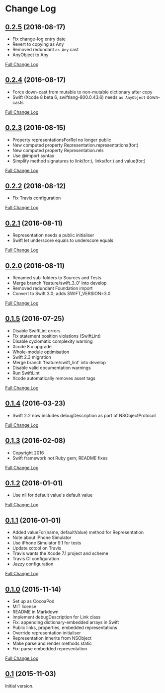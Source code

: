 # Change Log

## [0.2.5](https://github.com/royratcliffe/hypertextapplicationlanguage/tree/0.2.5) (2016-08-17)

- Fix change-log entry date
- Revert to copying as Any
- Removed redundant `as Any` cast
- AnyObject to Any

[Full Change Log](https://github.com/royratcliffe/hypertextapplicationlanguage/compare/0.2.4...0.2.5)

## [0.2.4](https://github.com/royratcliffe/hypertextapplicationlanguage/tree/0.2.4) (2016-08-17)

- Force down-cast from mutable to non-mutable dictionary after copy
- Swift (Xcode 8 beta 6, swiftlang-800.0.43.6) needs `as AnyObject` down-casts

[Full Change Log](https://github.com/royratcliffe/hypertextapplicationlanguage/compare/0.2.3...0.2.4)

## [0.2.3](https://github.com/royratcliffe/hypertextapplicationlanguage/tree/0.2.3) (2016-08-15)

- Property representationsForRel no longer public
- New computed property Representation.representations(for:)
- New computed property Representation.rels
- Use @import syntax
- Simplify method signatures to link(for:), links(for:) and value(for:)

[Full Change Log](https://github.com/royratcliffe/hypertextapplicationlanguage/compare/0.2.2...0.2.3)

## [0.2.2](https://github.com/royratcliffe/hypertextapplicationlanguage/tree/0.2.2) (2016-08-12)

- Fix Travis configuration

[Full Change Log](https://github.com/royratcliffe/hypertextapplicationlanguage/compare/0.2.1...0.2.2)

## [0.2.1](https://github.com/royratcliffe/hypertextapplicationlanguage/tree/0.2.1) (2016-08-11)

- Representation needs a public initialiser
- Swift let underscore equals to underscore equals

[Full Change Log](https://github.com/royratcliffe/hypertextapplicationlanguage/compare/0.2.0...0.2.1)

## [0.2.0](https://github.com/royratcliffe/hypertextapplicationlanguage/tree/0.2.0) (2016-08-11)

- Renamed sub-folders to Sources and Tests
- Merge branch 'feature/swift_3_0' into develop
- Removed redundant Foundation import
- Convert to Swift 3.0; adds SWIFT_VERSION=3.0

[Full Change Log](https://github.com/royratcliffe/hypertextapplicationlanguage/compare/0.1.5...0.2.0)

## [0.1.5](https://github.com/royratcliffe/hypertextapplicationlanguage/tree/0.1.5) (2016-07-25)

- Disable SwiftLint errors
- Fix statement position violations (SwiftLint)
- Disable cyclomatic complexity warning
- Xcode 8.x upgrade
- Whole-module optimisation
- Swift 2.3 migration
- Merge branch 'feature/swift_lint' into develop
- Disable valid documentation warnings
- Run SwiftLint
- Xcode automatically removes asset tags

[Full Change Log](https://github.com/royratcliffe/hypertextapplicationlanguage/compare/0.1.4...0.1.5)

## [0.1.4](https://github.com/royratcliffe/hypertextapplicationlanguage/tree/0.1.4) (2016-03-23)

- Swift 2.2 now includes debugDescription as part of NSObjectProtocol

[Full Change Log](https://github.com/royratcliffe/hypertextapplicationlanguage/compare/0.1.3...0.1.4)

## [0.1.3](https://github.com/royratcliffe/hypertextapplicationlanguage/tree/0.1.3) (2016-02-08)

- Copyright 2016
- Swift framework not Ruby gem; README fixes

[Full Change Log](https://github.com/royratcliffe/hypertextapplicationlanguage/compare/0.1.2...0.1.3)

## [0.1.2](https://github.com/royratcliffe/hypertextapplicationlanguage/tree/0.1.2) (2016-01-01)

- Use nil for default value's default value

[Full Change Log](https://github.com/royratcliffe/hypertextapplicationlanguage/compare/0.1.1...0.1.2)

## [0.1.1](https://github.com/royratcliffe/hypertextapplicationlanguage/tree/0.1.1) (2016-01-01)

- Added valueFor(name, defaultValue) method for Representation
- Note about iPhone Simulator
- Use iPhone Simulator 9.1 for tests
- Update xctool on Travis
- Travis wants the Xcode 7.1 project and scheme
- Travis CI configuration
- Jazzy configuration

[Full Change Log](https://github.com/royratcliffe/hypertextapplicationlanguage/compare/0.1.0...0.1.1)

## [0.1.0](https://github.com/royratcliffe/hypertextapplicationlanguage/tree/0.1.0) (2015-11-14)

- Set up as CocoaPod
- MIT license
- README in Markdown
- Implement debugDescription for Link class
- Fix: appending dictionary-embedded arrays in Swift
- Public links, properties, embedded representations
- Override representation initialiser
- Representation inherits from NSObject
- Make parse and render methods static
- Fix: parse embedded representation

[Full Change Log](https://github.com/royratcliffe/hypertextapplicationlanguage/compare/0.1...0.1.0)

## [0.1](https://github.com/royratcliffe/hypertextapplicationlanguage/tree/0.1) (2015-11-03)

Initial version.
